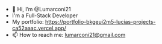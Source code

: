 - 👋 Hi, I’m @Lumarconi21
- I'm a Full-Stack Developer
- My portfolio: https://portfolio-bkgeui2m5-lucias-projects-ca52aaac.vercel.app/
- 📫 How to reach me: lumarconi21@gmail.com

<!---
Lumarconi21/Lumarconi21 is a ✨ special ✨ repository because its `README.md` (this file) appears on your GitHub profile.
You can click the Preview link to take a look at your changes.
--->
